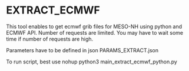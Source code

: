 # EXTRACT_ECMWF

This tool enables to get ecmwf grib files for MESO-NH using python and ECMWF API.
Number of requests are limited. You may have to wait some time if number of requests are high.

Parameters have to be defined in json PARAMS_EXTRACT.json

To run script, best use nohup python3 main_extract_ecmwf_python.py
